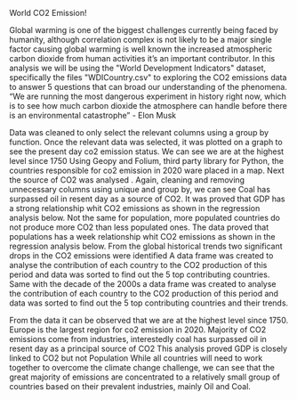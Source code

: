 World CO2 Emission!

Global warming is one of the biggest challenges currently being faced by humanity, although correlation complex is not likely to be a major single factor causing global warming is well known the increased atmospheric carbon dioxide from human activities it’s an important contributor. 
In this analysis we will be using the "World Development Indicators" dataset, specifically the files "WDICountry.csv" to exploring the CO2 emissions data to answer 5 questions that can broad our understanding of the phenomena.
“We are running the most dangerous experiment in history right now, which is to see how much carbon dioxide the atmosphere can handle before there is an environmental catastrophe” - Elon Musk

Data was cleaned to only select the relevant columns using a group by function.
Once the relevant data was selected, it was plotted on a graph to see the present day co2 emission status. We can see we are at the highest level since 1750 
Using Geopy and Folium, third party library for Python, the countries responsible for co2 emission in 2020 ware placed in a map. 
Next the source of CO2  was analysed . Again, cleaning and removing unnecessary columns using unique and group by, we can see Coal has surpassed oil in resent day as a source of CO2. 
It was proved that GDP has a strong relationship whit CO2 emissions as shown in the regression analysis below.
Not the same for population, more populated countries do not produce more CO2 than less populated ones. The data proved that populations has a week relationship whit CO2 emissions as shown in the regression analysis below.
From the global historical trends two significant drops in the CO2 emissions were identified 
A data frame was created to analyse the contribution of each country to the CO2 production  of this period and data was sorted to find out the 5 top contributing countries.
Same with the decade of the 2000s a data frame was created to analyse the contribution of each country to the CO2 production  of this period and data was sorted to find out the 5 top contributing countries and their trends.

From the data it can be observed that we are at the highest level since 1750.
Europe is the largest region for co2 emission in 2020.
Majority of CO2 emissions come from industries, interestedly coal has surpassed oil in resent day as a principal source of CO2
This analysis proved GDP is closely linked to CO2 but not Population 
While all countries will need to work together to overcome the climate change challenge, we can see that the great majority of emissions are concentrated to a relatively small group of countries based on their prevalent industries, mainly Oil and Coal.
